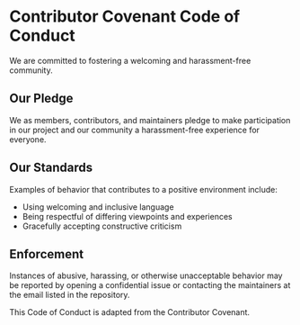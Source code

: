 # Contributor Covenant Code of Conduct

We are committed to fostering a welcoming and harassment-free community.

## Our Pledge
We as members, contributors, and maintainers pledge to make participation in our
project and our community a harassment-free experience for everyone.

## Our Standards
Examples of behavior that contributes to a positive environment include:
* Using welcoming and inclusive language
* Being respectful of differing viewpoints and experiences
* Gracefully accepting constructive criticism

## Enforcement
Instances of abusive, harassing, or otherwise unacceptable behavior may be reported
by opening a confidential issue or contacting the maintainers at the email listed in the repository.

This Code of Conduct is adapted from the Contributor Covenant.
